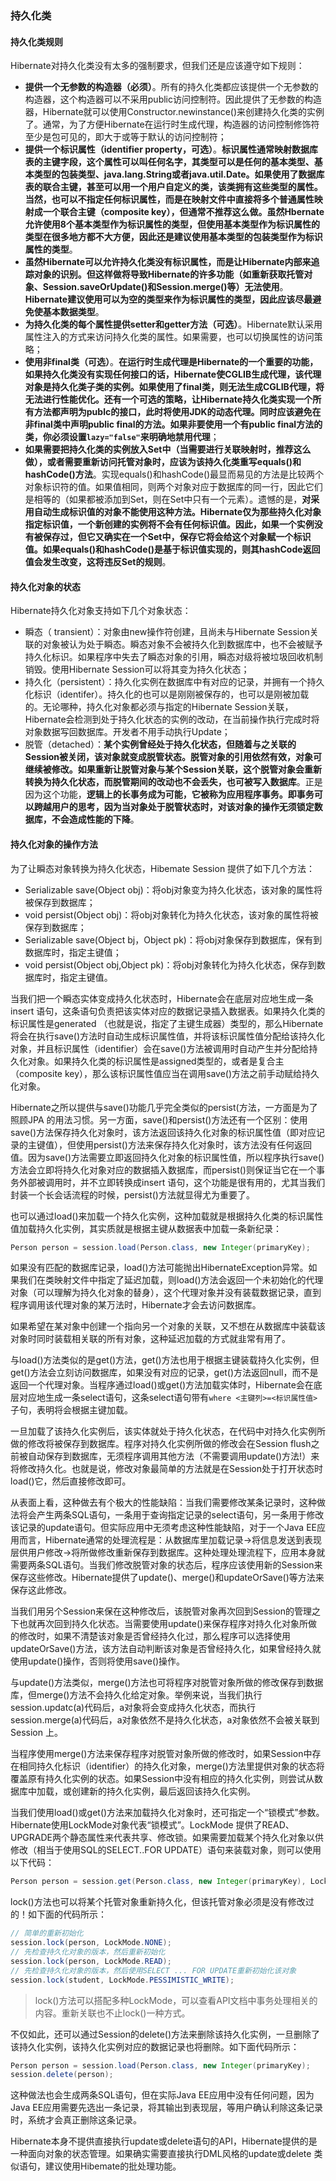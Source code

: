 ### 持久化类

#### 持久化类规则

Hibernate对持久化类没有太多的强制要求，但我们还是应该遵守如下规则：

- **提供一个无参数的构造器（必须）**。所有的持久化类都应该提供一个无参数的构造器，这个构造器可以不采用public访问控制符。因此提供了无参数的构造器，Hibernate就可以使用Constructor.newinstance()来创建持久化类的实例了。通常，为了方便Hibernate在运行时生成代理，构造器的访问控制修饰符至少是包可见的，即大于或等于默认的访问控制符；
- **提供一个标识属性（identifier property，可选）**。**标识属性通常映射数据库表的主键字段，这个属性可以叫任何名字，其类型可以是任何的基本类型、基本类型的包装类型、java.lang.String或者java.util.Date。如果使用了数据库表的联合主键，甚至可以用一个用户自定义的类，该类拥有这些类型的属性。当然，也可以不指定任何标识属性，而是在映射文件中直接将多个普通属性映射成一个联合主键（composite key），但通常不推荐这么做。虽然Hbernate允许使用8个基本类型作为标识属性的类型，但使用基本类型作为标识属性的类型在很多地方都不大方便，因此还是建议使用基本类型的包装类型作为标识属性的类型**。
- **虽然Hibernate可以允许持久化类没有标识属性，而是让Hibernate内部来追踪对象的识别。但这样做将导致Hibernate的许多功能（如重新获取托管对象、Session.saveOrUpdate()和Session.merge()等）无法使用**。**Hibernate建议使用可以为空的类型来作为标识属性的类型，因此应该尽最避免使基本数据类型**。
- **为持久化类的每个属性提供setter和getter方法（可选）**。Hibernate默认采用属性注入的方式来访问持久化类的属性。如果需要，也可以切换属性的访问策略；
- **使用非final类（可选）**。**在运行时生成代理是Hibernate的一个重要的功能，如果持久化类没有实现任何接口的话，Hibernate使CGLIB生成代理，该代理对象是持久化类子类的实例。如果使用了final类，则无法生成CGLIB代理，将无法进行性能优化。还有一个可选的策略，让Hibernate持久化类实现一个所有方法都声明为publc的接口，此时将使用JDK的动态代理。同时应该避免在非final类中声明public final的方法。如果非要使用一个有public final方法的类，你必须设置`lazy="false"`来明确地禁用代理**；
- **如果需要把持久化类的实例放入Set中（当需要进行关联映射时，推荐这么做），或者需要重新访问托管对象时，应该为该持久化类重写equals()和hashCode()方法**。实现equals()和hashCode()最显而易见的方法是比较两个对象标识符的值。如果值相同，则两个对象对应于数据库的同一行，因此它们是相等的（如果都被添加到Set，则在Set中只有一个元素）。遗憾的是，**对采用自动生成标识值的对象不能使用这种方法。Hibernate仅为那些持久化对象指定标识值，一个新创建的实例将不会有任何标识值。因此，如果一个实例没有被保存过，但它又确实在一个Set中，保存它将会给这个对象赋一个标识值。如果equals()和hashCode()是基于标识值实现的，则其hashCode返回值会发生改变，这将违反Set的规则**。

#### 持久化对象的状态

Hibernate持久化对象支持如下几个对象状态：

- 瞬态（ transient）：对象由new操作符创建，且尚未与Hibernate Session关联的对象被认为处于瞬态。瞬态对象不会被持久化到数据库中，也不会被赋予持久化标识。如果程序中失去了瞬态对象的引用，瞬态对级将被垃圾回收机制销毁。使用Hibernate Session可以将其变为持久化状态；
- 持久化（persistent）：持久化实例在数据库中有对应的记录，并拥有一个持久化标识（identifer）。持久化的也可以是刚刚被保存的，也可以是刚被加载的。无论哪种，持久化对象都必须与指定的Hibernate Session关联，Hibernate会检测到处于持久化状态的实例的改动，在当前操作执行完成时将对象数据写回数据库。开发者不用手动执行Update；
- 脱管（detached）：**某个实例曾经处于持久化状态，但随着与之关联的Session被关闭，该对象就变成脱管状态。脱管对象的引用依然有效，对象可继续被修改。如果重新让脱管对象与某个Session关联，这个脱管对象会重新转换为持久化状态，而脱管期间的改动也不会丢失，也可被写入数据库**。正是因为这个功能，**逻辑上的长事务成为可能，它被称为应用程序事务。即事务可以跨越用户的思考，因为当对象处于脱管状态时，对该对象的操作无须锁定数据库，不会造成性能的下降**。

#### 持久化对象的操作方法

为了让瞬态对象转换为持久化状态，Hibemate Session 提供了如下几个方法：

- Serializable save(Object obj)：将obj对象变为持久化状态，该对象的属性将被保存到数据库；
- void persist(Object obj)：将obj对象转化为持久化状态，该对象的属性将被保存到数据库；
- Serializable save(Object bj，Object pk)：将obj对象保存到数据库，保有到数据库时，指定主键值；
- void persist(Object obj,Object pk)：将obj对象转化为持久化状态，保存到数据库时，指定主键值。

当我们把一个瞬态实体变成持久化状态时，Hibernate会在底层对应地生成一条insert 语句，这条语句负责把该实体对应的数据记录插入数据表。如果持久化类的标识属性是generated （也就是说，指定了主键生成器）类型的，那么Hibernate将会在执行save()方法时自动生成标识属性值，并将该标识属性值分配给该持久化对象，并且标识属性（identifier）会在save()方法被调用时自动产生并分配给持久化对象。如果持久化类的标识属性是assigned类型的，或者是复合主（composite key），那么该标识属性值应当在调用save()方法之前手动赋给持久化对象。

Hibernate之所以提供与save()功能几乎完全类似的persist(方法，一方面是为了照顾JPA 的用法习惯。另一方面，save()和persist()方法还有一个区别：使用save()方法保存持久化对象时，该方法返回该持久化对象的标识属性值（即对应记录的主键值），但使用persist()方法来保存持久化对象时，该方法没有任何返回值。因为save()方法需要立即返回持久化对象的标识属性值，所以程序执行save()方法会立即将持久化对象对应的数据插入数据库，而persist()则保证当它在一个事务外部被调用时，并不立即转换成insert 语句，这个功能是很有用的，尤其当我们封装一个长会话流程的时候，persist()方法就显得尤为重要了。

也可以通过load()来加载一个持久化实例，这种加载就是根据持久化类的标识属性值加载持久化实例，其实质就是根据主键从数据表中加载一条新纪录：

```java
Person person = session.load(Person.class, new Integer(primaryKey);
```

如果没有匹配的数据库记录，load()方法可能抛出HibernateException异常。如果我们在类映射文件中指定了延迟加载，则load()方法会返回一个未初始化的代理对象（可以理解为持久化对象的替身），这个代理对象并没有装载数据记录，直到程序调用该代理对象的某万法时，Hibernate才会去访问数据库。

如果希望在某对象中创建一个指向另一个对象的关联，又不想在从数据库中装载该对象时同时装载相关联的所有对象，这种延迟加载的方式就韭常有用了。

与load()方法类似的是get()方法，get()方法也用于根据主键装载持久化实例，但get()方法会立刻访问数据库，如果没有对应的记录，get()方法返回null，而不是返回一个代理对象。当程序通过load()或get()方法加载实体时，Hibernate会在底层对应地生成一条select语句，这条select语句带有`where <主键列>=<标识属性值>`子句，表明将会根据主键加载。

一旦加载了该持久化实例后，该实体就处于持久化状态，在代码中对持久化实例所做的修改将被保存到数据库。程序对持久化实例所做的修改会在Session flush之前被自动保存到数据库，无须程序调用其他方法（不需要调用update()方法!）来将修改持久化。也就是说，修改对象最简单的方法就是在Session处于打开状态时load()它，然后直接修改即可。

从表面上看，这种做去有个极大的性能缺陷：当我们需要修改某条记录时，这种做法将会产生两条SQL语句，一条用于查询指定记录的select语句，另一条用于修改该记录的update语句。但实际应用中无须考虑这种性能缺陷，对于一个Java EE应用而言，Hibernate通常的处理流程是：从数据库里加载记录→将信息发送到表现层供用户修改→将所做修改重新保存到数据库。这种处理处理流程下，应用本身就需要两条SQL语句。当我们修改脱管对象的状态后，程序应该使用新的Session来保存这些修改。Hibernate提供了update()、merge()和updateOrSave()等方法来保存这此修改。

当我们用另个Session来保在这种修改后，该脱管对象再次回到Session的管理之下也就再次回到持久化状态。当需要使用update()来保存程序对持久化对象所做的修改时，如果不清楚该对象是否曾经持久化过，那么程序可以选择使用updateOrSave()方法，该方法自动判断该对象是否曾经持久化，如果曾经持久就使用update()操作，否则将使用save()操作。

与update()方法类似，merge()方法也可将程序对脱管对象所做的修改保存到数据库，但merge()方法不会持久化给定对象。举例来说，当我们执行session.updatc(a)代码后，a对象将会变成持久化状态，而执行session.merge(a)代码后，a对象依然不是持久化状态，a对象依然不会被关联到Session 上。

当程序使用merge()方法来保存程序对脱管对象所做的修改时，如果Session中存在相同持久化标识（identifier）的持久化对象，merge()方法里提供对象的状态将覆盖原有持久化实例的状态。如果Session中没有相应的持久化实例，则尝试从数据库中加载，或创建新的持久化实例，最后返回该持久化实例。

当我们使用load()或get()方法来加载持久化对象时，还可指定一个“锁模式”参数。Hibernate使用LockMode对象代表“锁模式”。LockMode 提供了READ、UPGRADE两个静态属性来代表共享、修改锁。如果需要加载某个持久化对象以供修改（相当于使用SQL的SELECT..FOR UPDATE）语句来装载对象，则可以使用以下代码：

```java
Person person = session.get(Person.class, new Integer(primaryKey), LockMode.UPGRADE);
```

lock()方法也可以将某个托管对象重新持久化，但该托管对象必须是没有修改过的！如下面的代码所示：

```java
// 简单的重新初始化
session.lock(person, LockMode.NONE);
// 先检查持久化对象的版本，然后重新初始化
session.lock(person, LockMode.READ);
// 先检查持久化对象的版本，然后使用SELECT ... FOR UPDATE重新初始化该对象
session.lock(student, LockMode.PESSIMISTIC_WRITE);
```

> lock()方法可以搭配多种LockMode，可以查看API文档中事务处理相关的内容。重新关联也不止lock()一种方式。

不仅如此，还可以通过Session的delete()方法来删除该持久化实例，一旦删除了该持久化实例，该持久化实例对应的数据记录也将删除。如下面代码所示：

```java
Person person = session.load(Person.class, new Integer(primaryKey);
session.delete(person);
```

这种做法也会生成两条SQL语句，但在实际Java EE应用中没有任何问题，因为Java EE应用需要先选出一条记录，将其输出到表现层，等用户确认利除这条记录时，系统才会真正删除这条记录。

Hibernate本身不提供直接执行update或delete语句的API，Hibernate提供的是一种面向对象的状态管理。如果确实需要直接执行DML风格的update或delete 类似语句，建议使用Hibemate的批处理功能。